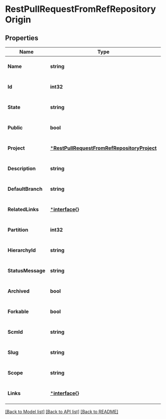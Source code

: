 # RestPullRequestFromRefRepositoryOrigin

## Properties
Name | Type | Description | Notes
------------ | ------------- | ------------- | -------------
**Name** | **string** |  | [optional] [default to null]
**Id** | **int32** |  | [optional] [default to null]
**State** | **string** |  | [optional] [default to null]
**Public** | **bool** |  | [optional] [default to null]
**Project** | [***RestPullRequestFromRefRepositoryProject**](RestPullRequest_fromRef_repository_project.md) |  | [optional] [default to null]
**Description** | **string** |  | [optional] [default to null]
**DefaultBranch** | **string** |  | [optional] [default to null]
**RelatedLinks** | [***interface{}**](interface{}.md) |  | [optional] [default to null]
**Partition** | **int32** |  | [optional] [default to null]
**HierarchyId** | **string** |  | [optional] [default to null]
**StatusMessage** | **string** |  | [optional] [default to null]
**Archived** | **bool** |  | [optional] [default to null]
**Forkable** | **bool** |  | [optional] [default to null]
**ScmId** | **string** |  | [optional] [default to null]
**Slug** | **string** |  | [optional] [default to null]
**Scope** | **string** |  | [optional] [default to null]
**Links** | [***interface{}**](interface{}.md) |  | [optional] [default to null]

[[Back to Model list]](../README.md#documentation-for-models) [[Back to API list]](../README.md#documentation-for-api-endpoints) [[Back to README]](../README.md)

